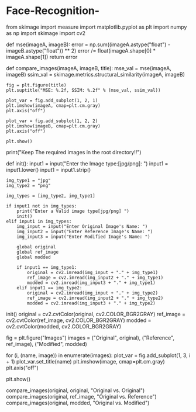 # Face-Recognition-
from skimage import measure
import matplotlib.pyplot as plt
import numpy as np
import skimage
import cv2

def mse(imageA, imageB):
    error = np.sum((imageA.astype("float") - imageB.astype("float")) ** 2)
    error /= float(imageA.shape[0] * imageA.shape[1])
    return error

def compare_images(imageA, imageB, title):
    mse_val = mse(imageA, imageB)
    ssim_val = skimage.metrics.structural_similarity(imageA, imageB)
    
    fig = plt.figure(title)
    plt.suptitle("MSE: %.2f, SSIM: %.2f" % (mse_val, ssim_val))
    
    plot_var = fig.add_subplot(1, 2, 1)
    plt.imshow(imageA, cmap=plt.cm.gray)
    plt.axis("off")
    
    plot_var = fig.add_subplot(1, 2, 2)
    plt.imshow(imageB, cmap=plt.cm.gray)
    plt.axis("off")
    
    plt.show()

print("Keep The required images in the root directory!!")

def init():
    input1 = input("Enter the Image type:[jpg/png]: ")
    input1 = input1.lower()
    input1 = input1.strip()

    img_type1 = "jpg"
    img_type2 = "png"

    img_types = [img_type2, img_type1]

    if input1 not in img_types:
        print("Enter a Valid image type[jpg/png] ")
        init()
    elif input1 in img_types:
        img_input = input("Enter Original Image's Name: ")
        img_input2 = input("Enter Reference Image's Name: ")
        img_input3 = input("Enter Modified Image's Name: ")

        global original 
        global ref_image
        global modded

        if input1 == img_type1:
            original = cv2.imread(img_input + "." + img_type1)
            ref_image = cv2.imread(img_input2 + "." + img_type1)
            modded = cv2.imread(img_input3 + "." + img_type1)
        elif input1 == img_type2:
            original = cv2.imread(img_input + "." + img_type2)
            ref_image = cv2.imread(img_input2 + "." + img_type2)
            modded = cv2.imread(img_input3 + "." + img_type2)

init()
original = cv2.cvtColor(original, cv2.COLOR_BGR2GRAY)
ref_image = cv2.cvtColor(ref_image, cv2.COLOR_BGR2GRAY)
modded = cv2.cvtColor(modded, cv2.COLOR_BGR2GRAY)

fig = plt.figure("Images")
images = ("Original", original), ("Reference", ref_image), ("Modified", modded)

for (i, (name, image)) in enumerate(images):
    plot_var = fig.add_subplot(1, 3, i + 1)
    plot_var.set_title(name)
    plt.imshow(image, cmap=plt.cm.gray)
    plt.axis("off")

plt.show()

compare_images(original, original, "Original vs. Original")
compare_images(original, ref_image, "Original vs. Reference")
compare_images(original, modded, "Original vs. Modified")
